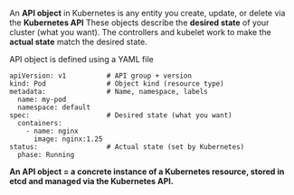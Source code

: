 An **API object** in Kubernetes is any entity you create, update, or delete via the **Kubernetes API**
These objects describe the **desired state** of your cluster (what you want).
The controllers and kubelet work to make the **actual state** match the desired state.

API object is defined using a YAML file 

```
apiVersion: v1          # API group + version
kind: Pod               # Object kind (resource type)
metadata:               # Name, namespace, labels
  name: my-pod
  namespace: default
spec:                   # Desired state (what you want)
  containers:
    - name: nginx
      image: nginx:1.25
status:                 # Actual state (set by Kubernetes)
  phase: Running

```


**An API object = a concrete instance of a Kubernetes resource, stored in etcd and managed via the Kubernetes API.**

